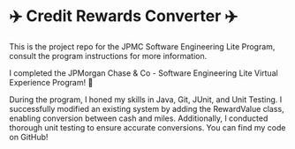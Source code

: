 # :airplane: Credit Rewards Converter :airplane:
This is the project repo for the JPMC Software Engineering Lite Program, consult the program instructions for more information.

I completed the JPMorgan Chase & Co - Software Engineering Lite Virtual Experience Program! 💙

During the program, I honed my skills in Java, Git, JUnit, and Unit Testing. I successfully modified an existing system by adding the RewardValue class, enabling conversion between cash and miles. Additionally, I conducted thorough unit testing to ensure accurate conversions. You can find my code on GitHub!
